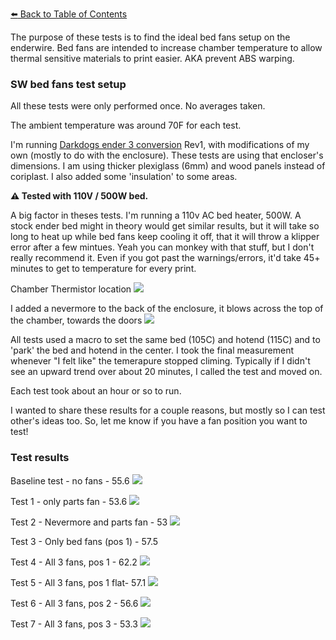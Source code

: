 [:arrow_left: Back to Table of Contents](/README.md)

The purpose of these tests is to find the ideal bed fans setup on the enderwire.
Bed fans are intended to increase chamber temperature to allow thermal sensitive materials to print easier. AKA prevent ABS warping.


### SW bed fans test setup
All these tests were only performed once. No averages taken.

The ambient temperature was around 70F for each test.

I'm running [Darkdogs ender 3 conversion](https://github.com/boubounokefalos/Ender_SW ) Rev1, with modifications of my own (mostly to do with the enclosure). 
These tests are using that encloser's dimensions. I am using thicker plexiglass (6mm) and wood panels instead of coriplast. I also added some 'insulation' to some areas.

**:warning: Tested with 110V / 500W bed.**

A big factor in theses tests. I'm running a 110v AC bed heater, 500W. A stock ender bed might in theory would get similar results, but it will take so long to heat up while bed fans keep cooling it off, that it will throw a klipper error after a few mintues. Yeah you can monkey with that stuff, but I don't really recommend it. Even if you got past the warnings/errors, it'd take 45+ minutes to get to temperature for every print.

Chamber Thermistor location
![](/bed-fan/testing/images/chamber_thermistor.jpg)

I added a nevermore to the back of the enclosure, it blows across the top of the chamber, towards the doors
![](/bed-fan/testing/images/nevermore.jpg)

All tests used a macro to set the same bed (105C) and hotend (115C) and to 'park' the bed and hotend in the center. I took the final measurement whenever "I felt like" the temerapure stopped climing. Typically if I didn't see an upward trend over about 20 minutes, I called the test and moved on. 

Each test took about an hour or so to run.

I wanted to share these results for a couple reasons, but mostly so I can test other's ideas too. So, let me know if you have a fan position you want to test!

### Test results

Baseline test - no fans - 55.6
![](/bed-fan/testing/images/no_fans.jpg_)

Test 1 - only parts fan - 53.6
![](/bed-fan/testing/images/only_part_fan.jpg_)

Test 2 - Nevermore and parts fan - 53
![](/bed-fan/testing/images/parts_and_nevermore_fans.jpg_)

Test 3 - Only bed fans (pos 1) - 57.5

Test 4 - All 3 fans, pos 1 - 62.2
![](/bed-fan/testing/images/pos_1.jpg)

Test 5 - All 3 fans, pos 1 flat- 57.1
![](/bed-fan/testing/images/pos_1_flat.jpg)

Test 6 - All 3 fans, pos 2 - 56.6
![](/bed-fan/testing/images/pos_2.jpg)

Test 7 - All 3 fans, pos 3 - 53.3
![](/bed-fan/testing/images/pos_3.jpg)
